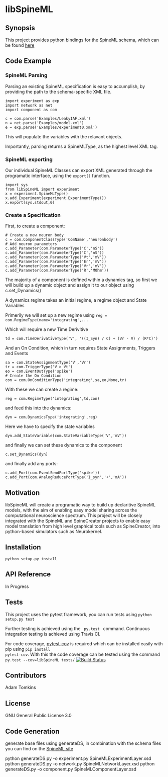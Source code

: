 # libSpineML

## Synopsis

This project provides python bindings for the SpineML schema, which can be found [here](http://bimpa.group.shef.ac.uk/SpineML/index.php)



## Code Example

### SpineML Parsing


Parsing an existing SpineML specification is easy to accumplish, by providing the path to the schema-specific XML file.

```
import experiment as exp
import network as net
import component as com

c = com.parse('Examples/LeakyIAF.xml')
n = net.parse('Examples/model.xml')
e = exp.parse('Examples/experiment0.xml')
```

This will populate the variables with the relavant objects. 

Importantly, parsing returns a SpineMLType, as the highest level XML tag.

### SpineML exporting

Our individual SpineML Classes can export XML generated through the programatic interface, using the <code>export()</code> function.

```
import sys
from libSpineML import experiment
x = experiment.SpineMLType()
x.add_Experiment(experiment.ExperimentType())
x.export(sys.stdout,0)
```


### Create a Specification

First, to create a component:

```
# Create a new neuron body
c = com.ComponentClassType('ComName','neuronbody')
# Add neuron parameters
c.add_Parameter(com.ParameterType('C','nS'))
c.add_Parameter(com.ParameterType('C','nS'))
c.add_Parameter(com.ParameterType('Vt','mV'))
c.add_Parameter(com.ParameterType('Er','mV'))
c.add_Parameter(com.ParameterType('Vr','mV'))
c.add_Parameter(com.ParameterType('R','MOhm'))
```

The majority of a component is defined within a dynamics tag, so first we will build up a dynamic object and assign it to our object using c.set_Dynamics()

A dynamics regime takes an initial regime, a regime object and State Variables

Primerily we will set up a new regime using
```reg = com.RegimeType(name='integrating',...```

Which will require a new Time Derivitive
```
td = com.TimeDerivativeType('V', '((I_Syn) / C) + (Vr - V) / (R*C)')
```

And an On Condition, which in turn requires State Assignments, Triggers and Events

```
sa = com.StateAssignmentType('V','Vr')
tr = com.TriggerType('V > Vt')
eo = com.EventOutType('spike')
# Create the On Condition
con = com.OnConditionType('integrating',sa,eo,None,tr)
```

With these we can create a regime:

```
reg = com.RegimeType('integrating',td,con)
```

and feed this into the dynamics:

```
dyn = com.DynamicsType('integrating',reg)
```

Here we have to specify the state variables

```
dyn.add_StateVariable(com.StateVariableType('V','mV'))
```

and finally we can set these dynamics to the component
```
c.set_Dynamics(dyn) 
```

and finally add any ports:

```
c.add_Port(com.EventSendPortType('spike'))
c.add_Port(com.AnalogReducePortType('I_syn','+','mA'))
```


## Motivation

libSpineML will create a programatic way to build up declaritive SpineML models, with the aim of enabling easy model sharing across the computational neuroscience spectrum. This project will be closely integrated with the SpineML and SpineCreator projects to enable easy model translation from high level graphical tools such as SpineCreator, into python-based simulators such as Neurokernel.

## Installation

``` python setup.py install ```

## API Reference

In Progress

## Tests

This project uses the pytest framework, you can run tests using <code>python setup.py test</code>

Further testing is achieved using the <code> py.test </code> command. Continuous integration testing is achieved using Travis CI.

For code coverage, [pytest-cov](https://pypi.python.org/pypi/pytest-cov) is required which can be installed easily with pip using <code>pip install pytest-cov</code>. With this the code coverage can be tested using the command <code>py.test --cov=libSpineML tests/</code> 
[![Build Status](https://travis-ci.org/AdamRTomkins/libSpineML.svg?branch=master)](https://travis-ci.org/AdamRTomkins/libSpineML)

## Contributors

Adam Tomkins

## License

GNU General Public License 3.0

## Code Generation

generate base files using generateDS, in combination with the schema files you can find on the [SpineML site](http://bimpa.group.shef.ac.uk/SpineML/index.php/Documentation) 

python generateDS.py -o experiment.py  SpineMLExperimentLayer.xsd 
python generateDS.py -o network.py  SpineMLNetworkLayer.xsd 
python generateDS.py -o component.py  SpineMLComponentLayer.xsd

